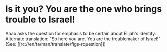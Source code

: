# Is it you? You are the one who brings trouble to Israel!

Ahab asks the question for emphasis to be certain about Elijah's identity. Alternate translation: "So here you are. You are the troublemaker of Israel!" (See: [[rc://en/ta/man/translate/figs-rquestion]])

